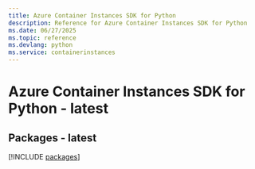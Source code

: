 ```yaml
---
title: Azure Container Instances SDK for Python
description: Reference for Azure Container Instances SDK for Python
ms.date: 06/27/2025
ms.topic: reference
ms.devlang: python
ms.service: containerinstances
---
```

# Azure Container Instances SDK for Python - latest
## Packages - latest
[!INCLUDE [packages](container-instances-index.md)]